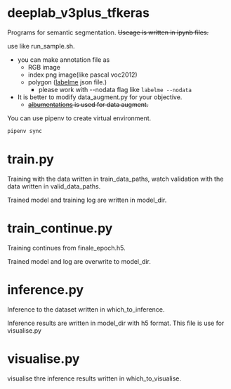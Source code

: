 # deeplab_v3plus_tfkeras

Programs for semantic segmentation. ~~Useage is written in ipynb files.~~

use like run_sample.sh.

- you can make annotation file as
  - RGB image
  - index png image(like pascal voc2012)
  - polygon ([labelme](https://github.com/wkentaro/labelme) json file.)
    - please work with --nodata flag like ```labelme --nodata```
- It is better to modify data_augment.py for your objective.
  - ~~[albumentations](https://github.com/albumentations-team/albumentations) is used for data augment.~~


You can use pipenv to create virtual environment.
``` bash
pipenv sync
```

# train.py

Training with the data written in train_data_paths, watch validation with the data written in  valid_data_paths.

Trained model and training log are written in model_dir.



# train_continue.py

Training continues from finale_epoch.h5.

Trained model and log are overwrite to model_dir.



# inference.py

Inference to the dataset written in which_to_inference.

Inference results are written in model_dir with h5 format.  This file is use for visualise.py

# visualise.py

visualise thre inference results written in  which_to_visualise.
